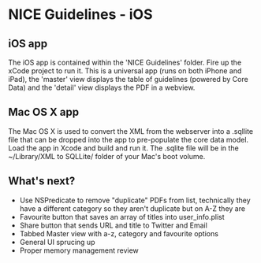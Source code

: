 NICE Guidelines - iOS
=====================

iOS app
-------
The iOS app is contained within the 'NICE Guidelines' folder. Fire up the xCode project to run it. This is a universal app (runs on both iPhone and iPad), the 'master' view displays the table of guidelines (powered by Core Data) and the 'detail' view displays the PDF in a webview.

Mac OS X app
------------
The Mac OS X is used to convert the XML from the webserver into a .sqllite file that can be dropped into the app to pre-populate the core data model. Load the app in Xcode and build and run it. The .sqlite file will be in the ~/Library/XML to SQLLite/ folder of your Mac's boot volume.

What's next?
------------

- Use NSPredicate to remove "duplicate" PDFs from list, technically they have a different category so they aren't duplicate but on A-Z they are
- Favourite button that saves an array of titles into user_info.plist
- Share button that sends URL and title to Twitter and Email
- Tabbed Master view with a-z, category and favourite options
- General UI sprucing up
- Proper memory management review